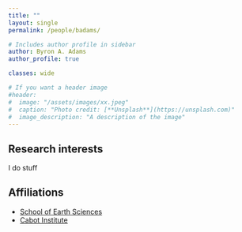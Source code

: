 ```yaml
---
title: ""
layout: single
permalink: /people/badams/

# Includes author profile in sidebar
author: Byron A. Adams
author_profile: true

classes: wide

# If you want a header image
#header:
#  image: "/assets/images/xx.jpeg"
#  caption: "Photo credit: [**Unsplash**](https://unsplash.com)"
#  image_description: "A description of the image"
---
```


## Research interests

I do stuff

## Affiliations

* [School of Earth Sciences](http://www.bristol.ac.uk/earthsciences/)
* [Cabot Institute](http://www.bristol.ac.uk/cabot/)
